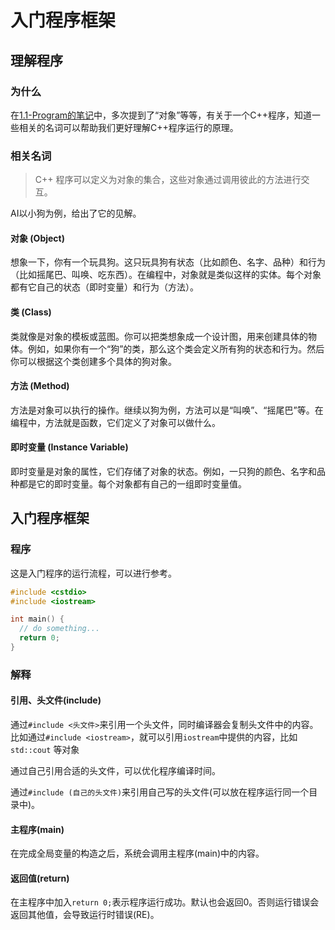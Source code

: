 # 入门程序框架

## 理解程序

### 为什么

在[1.1-Program的笔记](https://github.com/panda-lsy/Cpp-Self-Learning-Notes/blob/main/1.Language%20Basic/1-Hello%20World/1.1-Note.md#%E7%AE%80%E4%BB%8B)中，多次提到了“对象”等等，有关于一个C++程序，知道一些相关的名词可以帮助我们更好理解C++程序运行的原理。

### 相关名词

> C++ 程序可以定义为对象的集合，这些对象通过调用彼此的方法进行交互。

AI以小狗为例，给出了它的见解。

#### 对象 (Object)

想象一下，你有一个玩具狗。这只玩具狗有状态（比如颜色、名字、品种）和行为（比如摇尾巴、叫唤、吃东西）。在编程中，对象就是类似这样的实体。每个对象都有它自己的状态（即时变量）和行为（方法）。

#### 类 (Class)

类就像是对象的模板或蓝图。你可以把类想象成一个设计图，用来创建具体的物体。例如，如果你有一个“狗”的类，那么这个类会定义所有狗的状态和行为。然后你可以根据这个类创建多个具体的狗对象。

#### 方法 (Method)

方法是对象可以执行的操作。继续以狗为例，方法可以是“叫唤”、“摇尾巴”等。在编程中，方法就是函数，它们定义了对象可以做什么。

#### 即时变量 (Instance Variable)

即时变量是对象的属性，它们存储了对象的状态。例如，一只狗的颜色、名字和品种都是它的即时变量。每个对象都有自己的一组即时变量值。

## 入门程序框架

### 程序

这是入门程序的运行流程，可以进行参考。

```cpp
#include <cstdio>
#include <iostream>

int main() {
  // do something...
  return 0;
}
```

### 解释

#### 引用、头文件(include)

通过`#include <头文件>`来引用一个头文件，同时编译器会复制头文件中的内容。比如通过`#include <iostream>`，就可以引用`iostream`中提供的内容，比如`std::cout` 等对象

通过自己引用合适的头文件，可以优化程序编译时间。

通过`#include (自己的头文件)`来引用自己写的头文件(可以放在程序运行同一个目录中)。

#### 主程序(main)

在完成全局变量的构造之后，系统会调用主程序(main)中的内容。

#### 返回值(return)

在主程序中加入`return 0;`表示程序运行成功。默认也会返回0。否则运行错误会返回其他值，会导致运行时错误(RE)。
